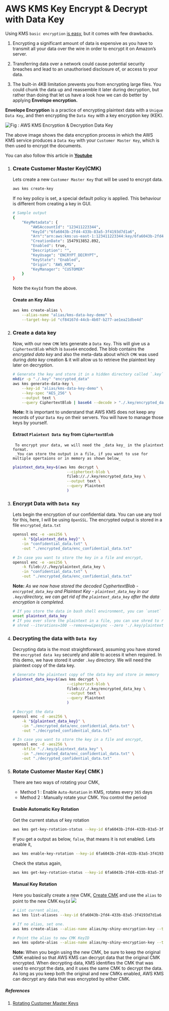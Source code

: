 # AWS KMS Key Encrypt & Decrypt with Data Key

Using KMS `basic encryption` [is easy](https://github.com/miztiik/serverless-kms-key-rotator/blob/master/kms-encrypt-decrypt-rotate.md), but it comes with few drawbacks. 

1. Encrypting a significant amount of data is expensive as you have to transmit all your data over the wire in order to encrypt it on Amazon’s server.
    
1. Transferring data over a network could cause potential security breaches and lead to an unauthorised disclosure of, or access to your data.

1. The built-in 4KB limitation prevents you from encrypting large files. You could chunk the data up and reassemble it later during decryption, but rather than doing that let us have a look how we can do better by applying **Envelope encryption.**

**Envelope Encryption** is a practice of encrypting plaintext data with a `Unique Data Key`, and then encrypting the `Data Key` with a key encryption key (KEK).

![Fig : AWS KMS Encryption & Decryption Data Key](https://raw.githubusercontent.com/miztiik/serverless-kms-key-rotator/master/images/01_aws_kms_envelope_encryption_data_key.png)

The above image shows the data encryption process in which the AWS KMS service produces a `Data Key` with your   `Customer Master Key`, which is then used to encrypt the documents.

You can also follow this article in **[Youtube](https://www.youtube.com/watch?v=U5nDPagdLPk&t=0s&list=PLxzKY3wu0_FKok5gI1v4g4S-g-PLaW9YD&index=23)**

1. ### Create Customer Master Key(CMK)
    Lets create a new `Customer Master Key` that will be  used to encrypt data.
    ```sh
    aws kms create-key
    ```
    If no key policy is set, a special default policy is applied. This behaviour is different from creating a key in GUI.
    ```sh
    # Sample output
    {
        "KeyMetadata": {
            "AWSAccountId": "123411223344",
            "KeyId":"6fa6043b-2fd4-433b-83a5-3f4193d7d1a6",
            "Arn":"arn:aws:kms:us-east-1:123411223344:key/6fa6043b-2fd4-433b-83a5-3f4193d7d1a6",
            "CreationDate": 1547913852.892,
            "Enabled": true,
            "Description": "",
            "KeyUsage": "ENCRYPT_DECRYPT",
            "KeyState": "Enabled",
            "Origin": "AWS_KMS",
            "KeyManager": "CUSTOMER"
        }
    }
    ```
    Note the `KeyId` from the above.

    #### Create an Key Alias
    ```sh
    aws kms create-alias \
        --alias-name "alias/kms-data-key-demo" \
        --target-key-id "cf84167d-44cb-4b07-b277-ae1ea21dbe4d"
    ```

1. ### Create a data key
    Now, with our new `CMK` lets generate a `Data Key`. This will give us a `CiphertextBlob` which is `base64` encoded. The blob contains the _encrypted data key_ and also the meta-data about which `CMK` was used during _data key_ creation & it will allow us to retrieve the plaintext key later on decryption. 

    ```sh
    # Generate the key and store it in a hidden directory called `.key`
    mkdir -p "./.key" "encrypted_data"
    aws kms generate-data-key \
        --key-id "alias/kms-data-key-demo" \
        --key-spec "AES_256" \
        --output text \
        --query CiphertextBlob | base64 --decode > "./.key/encrypted_data_key"
    ```
    **Note:** It is important to understand that AWS KMS does not keep any records of your `Data Key` on their servers. You will have to manage those keys by yourself.

    #### Extract `Plaintext Data Key` from `CiphertextBlob`
        To encrypt your data, we will need the _data key_ in the plaintext format. 
        _You can store the output in a file, if you want to use for multiple opertaions or in memory as shown below_
    
    ```sh
    plaintext_data_key=$(aws kms decrypt \
                            --ciphertext-blob \
                            fileb://./.key/encrypted_data_key \
                            --output text \
                            --query Plaintext
                            )
    ```

1. ### Encrypt Data with `Data Key`
    Lets begin the encryption of our confidential data. You can use any tool for this, here, I will be using `OpenSSL`. The encrypted output is stored in a file `encrypted_data.txt`
    ```sh  
    openssl enc -e -aes256 \
        -k "${plaintext_data_key}" \
        -in "confidential_data.txt" \
        -out "./encrypted_data/enc_confidential_data.txt"
    
    # In case you want to store the key in a file and encrypt,
    openssl enc -e -aes256 \
        -k fileb://./key/plaintext_data_key \
        -in "confidential_data.txt" \
        -out "./encrypted_data/enc_confidential_data.txt"
    ```
    **Note:** _As we now have stored the decoded CyphertextBlob - `encrypted_data_key` and Plaintext Key - `plaintext_data_key` in our `.key/`directory, we can get rid of the `plaintext_data_key` after the data encryption is completed._

    ```sh
    # If you store the data in bash shell environment, you can `unset` the variable from memory.
    unset plaintext_data_key
    # If you ever store the plaintext in a file, you can use shred to remove it.
    # shred --iterations=100 --remove=wipesync --zero './.key/plaintext_data_key'
    ```

1. ### Decrypting the data with `Data Key`
    Decrypting data is the most straightforward, assuming you have stored the `encrypted data key` securely and able to access it when required. In this demo, we have stored it under `.key` directory. We will need the plaintext copy of the data key.
    
    ```sh
    # Generate the plaintext copy of the data key and store in memory
    plaintext_data_key=$(aws kms decrypt \
                            --ciphertext-blob \
                            fileb://./.key/encrypted_data_key \
                            --output text \
                            --query Plaintext
                            )

    # Decrypt the data
    openssl enc -d -aes256 \
        -k "${plaintext_data_key}" \
        -in "./encrypted_data/enc_confidential_data.txt" \
        -out "./decrypted_confidential_data.txt"
    
    # In case you want to store the key in a file and encrypt,
    openssl enc -d -aes256 \
        -kfile "./.key/plaintext_data_key" \
        -in "./encrypted_data/enc_confidential_data.txt" \
        -out "./decrypted_confidential_data.txt"
    ```

1. ### Rotate Customer Master Key( CMK )
    There are two ways of rotating your CMK,
    - Method 1 : Enable `Auto-Rotation` in KMS, rotates every `365` days
    - Method 2 : Manually rotate your CMK. You control the period

    #### Enable Automatic Key Rotation
    Get the current status of key rotation
    ```sh
    aws kms get-key-rotation-status --key-id 6fa6043b-2fd4-433b-83a5-3f4193d7d1a6
    ```
    If you get a output as below, `false`, that means it is not enabled. Lets enable it,
    ```sh
    aws kms enable-key-rotation --key-id 6fa6043b-2fd4-433b-83a5-3f4193d7d1a6
    ```
    Check the status again,
    ```sh
    aws kms get-key-rotation-status --key-id 6fa6043b-2fd4-433b-83a5-3f4193d7d1a6
    ```
    
    #### Manual Key Rotation
    Here you basically create a new CMK, [Create CMK](#create-customer-master-key-cmk) and use the `alias` to point to the new CMK `KeyId`
    ![](https://docs.aws.amazon.com/kms/latest/developerguide/images/key-rotation-manual.png)
    
    ```sh
    # List current alias,
    aws kms list-aliases --key-id 6fa6043b-2fd4-433b-83a5-3f4193d7d1a6
    
    # If no alias, set one.
    aws kms create-alias --alias-name alias/my-shiny-encryption-key --target-key-id 6fa6043b-2fd4-433b-83a5-3f4193d7d1a6

    # Point the alias to new CMK KeyID
    aws kms update-alias --alias-name alias/my-shiny-encryption-key --target-key-id 0987dcba-09fe-87dc-65ba-ab0987654321
    ```
    **Note:** When you begin using the new CMK, be sure to keep the original CMK enabled so that AWS KMS can decrypt data that the original CMK encrypted. When decrypting data, KMS identifies the CMK that was used to encrypt the data, and it uses the same CMK to decrypt the data. As long as you keep both the original and new CMKs enabled, AWS KMS can decrypt any data that was encrypted by either CMK.

##### References
1. [Rotating Customer Master Keys](https://docs.aws.amazon.com/kms/latest/developerguide/rotate-keys.html#rotate-keys-manually)
